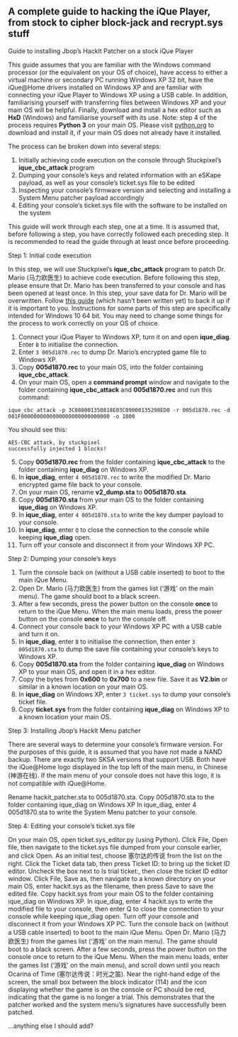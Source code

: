 ## A complete guide to hacking the iQue Player, from stock to cipher block-jack and recrypt.sys stuff

Guide to installing Jbop’s HackIt Patcher on a stock iQue Player

This guide assumes that you are familiar with the Windows command processor (or the equivalent on your OS of choice), have access to either a virtual machine or secondary PC running Windows XP 32 bit, have the iQue@Home drivers installed on Windows XP and are familiar with connecting your iQue Player to Windows XP using a USB cable. In addition, familiarising yourself with transferring files between Windows XP and your main OS will be helpful. Finally, download and install a hex editor such as **HxD** (Windows) and familiarise yourself with its use.
Note: step 4 of the process requires **Python 3** on your main OS. Please visit [python.org](https://www.python.org/ "Python's homepage") to download and install it, if your main OS does not already have it installed.

The process can be broken down into several steps:
1. Initially achieving code execution on the console through Stuckpixel’s **ique_cbc_attack** program
2. Dumping your console’s keys and related information with an eSKape payload, as well as your console’s ticket.sys file to be edited
3. Inspecting your console’s firmware version and selecting and installing a System Menu patcher payload accordingly
4. Editing your console’s ticket.sys file with the software to be installed on the system

This guide will work through each step, one at a time. It is assumed that, before following a step, you have correctly followed each preceding step.
It is recommended to read the guide through at least once before proceeding.

Step 1: Initial code execution

In this step, we will use Stuckpixel’s **ique_cbc_attack** program to patch
Dr. Mario (马力欧医生) to achieve code execution.
Before following this step, please ensure that Dr. Mario has been transferred to your console and has been opened at least once.
In this step, your save data for Dr. Mario will be overwritten. Follow [this guide](example.com) (which hasn’t been written yet) to back it up if it is important to you.
Instructions for some parts of this step are specifically intended for Windows 10 64 bit. You may need to change some things for the process to work correctly on your OS of choice.

1. Connect your iQue Player to Windows XP, turn it on and open **ique_diag**. Enter `B` to initialise the connection.
2. Enter `3 005d1870.rec` to dump Dr. Mario’s encrypted game file to Windows XP.
3. Copy **005d1870.rec** to your main OS, into the folder containing **ique_cbc_attack**.
4. On your main OS, open a **command prompt** window and navigate to the folder containing **ique_cbc_attack** and **005d1870.rec** and run this command:
```
ique_cbc_attack -p 3C088001350818E03C09000135298ED0 -r 005d1870.rec -d 081F0000000000000000000000000000 -o 1000
```

You should see this:

```
AES-CBC attack, by stuckpixel
successfully injected 1 blocks!
```



5. Copy **005d1870.rec** from the folder containing **ique_cbc_attack** to the folder containing **ique_diag** on Windows XP.
6. In **ique_diag**, enter `4 005d1870.rec` to write the modified Dr. Mario encrypted game file back to your console.
7. On your main OS, rename **v2_dump.sta** to **005d1870.sta**.
8. Copy **005d1870.sta** from your main OS to the folder containing **ique_diag** on Windows XP.
9. In **ique_diag**, enter `4 005d1870.sta` to write the key dumper payload to your console.
10. In **ique_diag**, enter `Q` to close the connection to the console while keeping **ique_diag** open.
11. Turn off your console and disconnect it from your Windows XP PC.

Step 2: Dumping your console’s keys

1. Turn the console back on (without a USB cable inserted) to boot to the main iQue Menu.
2. Open Dr. Mario (马力欧医生) from the games list (‘游戏’ on the main menu). The game should boot to a black screen.
3. After a few seconds, press the power button on the console **once** to return to the iQue Menu. When the main menu loads, press the power button on the console **once** to turn the console off.
4. Connect your console back to your Windows XP PC with a USB cable and turn it on.
5. In **ique_diag**, enter `B` to initialise the connection, then enter `3 005d1870.sta` to dump the save file containing your console’s keys to Windows XP.
6. Copy **005d1870.sta** from the folder containing **ique_diag** on Windows XP to your main OS, and open it in a hex editor.
7. Copy the bytes from **0x600** to **0x700** to a new file. Save it as **V2.bin** or similar in a known location on your main OS.
8. In **ique_diag** on Windows XP, enter `3 ticket.sys` to dump your console’s ticket file.
9. Copy **ticket.sys** from the folder containing **ique_diag** on Windows XP to a known location your main OS.

Step 3: Installing Jbop’s HackIt Menu patcher

There are several ways to determine your console’s firmware version. For the purposes of this guide, it is assumed that you have not made a NAND backup.
There are exactly two SKSA versions that support USB. Both have the iQue@Home logo displayed in the top left of the main menu, in Chinese (神游在线). If the main menu of your console does not have this logo, it is not compatible with iQue@Home.

Rename hackit_patcher.sta to 005d1870.sta.
Copy 005d1870.sta to the folder containing ique_diag on Windows XP
In ique_diag, enter 4 005d1870.sta to write the System Menu patcher to your console.

Step 4: Editing your console’s ticket.sys file

On your main OS, open ticket.sys_editor.py (using Python).
Click File, Open file, then navigate to the ticket.sys file dumped from your console earlier, and click Open.
As an initial test, choose 塞尔达的传说 from the list on the right. Click the Ticket data tab, then press Ticket ID: to bring up the ticket ID editor. Uncheck the box next to Is trial ticket:, then close the ticket ID editor window.
Click File, Save as, then navigate to a known directory on your main OS, enter hackit.sys as the filename, then press Save to save the edited file.
Copy hackit.sys from your main OS to the folder containing ique_diag on Windows XP.
In ique_diag, enter 4 hackit.sys to write the modified file to your console, then enter Q to close the connection to your console while keeping ique_diag open.
Turn off your console and disconnect it from your Windows XP PC.
Turn the console back on (without a USB cable inserted) to boot to the main iQue Menu.
Open Dr. Mario (马力欧医生) from the games list (‘游戏’ on the main menu). The game should boot to a black screen.
After a few seconds, press the power button on the console once to return to the iQue Menu. When the main menu loads, enter the games list (‘游戏’ on the main menu), and scroll down until you reach Ocarina of Time (塞尔达传说：时光之笛). Near the right-hand edge of the screen, the small box between the block indicator (114) and the icon displaying whether the game is on the console or PC should be red, indicating that the game is no longer a trial. This demonstrates that the patcher worked and the system menu’s signatures have successfully been patched.

...anything else I should add?
